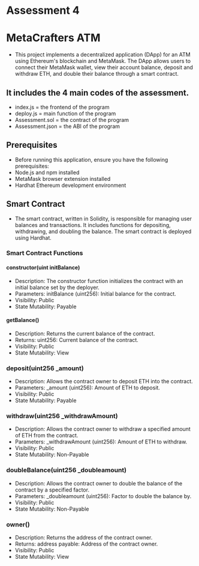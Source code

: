 # Assessment 4
# MetaCrafters ATM
* This project implements a decentralized application (DApp) for an ATM using Ethereum's blockchain and MetaMask. The DApp allows users to connect their MetaMask wallet, view their account balance, deposit and withdraw ETH, and double their balance through a smart contract.

## It includes the 4 main codes of the assessment.
* index.js = the frontend of the program
* deploy.js = main function of the program
* Assessment.sol = the contract of the program
* Assessment.json = the ABI of the program

## Prerequisites
* Before running this application, ensure you have the following prerequisites:
* Node.js and npm installed
* MetaMask browser extension installed
* Hardhat Ethereum development environment

## Smart Contract
* The smart contract, written in Solidity, is responsible for managing user balances and transactions. It includes functions for depositing, withdrawing, and doubling the balance. The smart contract is deployed using Hardhat.

### Smart Contract Functions
#### constructor(uint initBalance)
* Description: The constructor function initializes the contract with an initial balance set by the deployer.
* Parameters: initBalance (uint256): Initial balance for the contract.
* Visibility: Public
* State Mutability: Payable
#### getBalance()
* Description: Returns the current balance of the contract.
* Returns: uint256: Current balance of the contract.
* Visibility: Public
* State Mutability: View
### deposit(uint256 _amount)
* Description: Allows the contract owner to deposit ETH into the contract.
* Parameters: _amount (uint256): Amount of ETH to deposit.
* Visibility: Public
* State Mutability: Payable
### withdraw(uint256 _withdrawAmount)
* Description: Allows the contract owner to withdraw a specified amount of ETH from the contract.
* Parameters: _withdrawAmount (uint256): Amount of ETH to withdraw.
* Visibility: Public
* State Mutability: Non-Payable
### doubleBalance(uint256 _doubleamount)
* Description: Allows the contract owner to double the balance of the contract by a specified factor.
* Parameters: _doubleamount (uint256): Factor to double the balance by.
* Visibility: Public
* State Mutability: Non-Payable
### owner()
* Description: Returns the address of the contract owner.
* Returns: address payable: Address of the contract owner.
* Visibility: Public
* State Mutability: View


